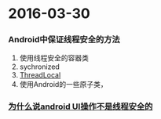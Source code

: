 # 2016-03-30

### Android中保证线程安全的方法
1. 使用线程安全的容器类
2. sychronized
3. [ThreadLocal](http://stackoverflow.com/questions/817856/when-and-how-should-i-use-a-threadlocal-variable)
4. 使用Android的一些原子类，

### [为什么说android UI操作不是线程安全的](http://blog.csdn.net/lvxiangan/article/details/39504145)
